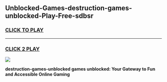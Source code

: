 
## Unblocked-Games-destruction-games-unblocked-Play-Free-sdbsr
<h3>
<a href="https://premium76.site?title=destruction-games-unblocked&ref=10A">CLICK TO PLAY</a></h3>
<hr>

<h3>
<a href="https://premium76.site?title=destruction-games-unblocked&ref=10A">CLICK 2 PLAY</a>
  
</h3>

<a href="https://premium76.site?title=destruction-games-unblocked&ref=10A"><img src="https://clearcache.store/games.png"></a>


**destruction-games-unblocked games unblocked: Your Gateway to Fun and Accessible Online Gaming**
